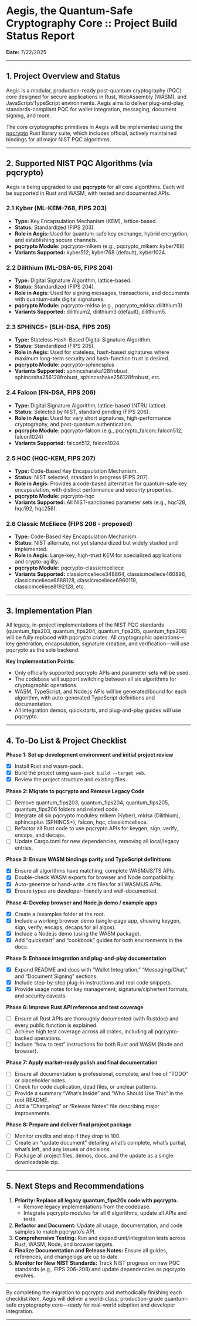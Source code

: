 # Aegis, the Quantum-Safe Cryptography Core :: Project Build Status Report

**Date:** 7/22/2025

---

## 1. Project Overview and Status

Aegis is a modular, production-ready post-quantum cryptography (PQC) core designed for secure applications in Rust, WebAssembly (WASM), and JavaScript/TypeScript environments. Aegis aims to deliver plug-and-play, standards-compliant PQC for wallet integration, messaging, document signing, and more.

The core cryptographic primitives in Aegis will be implemented using the [pqcrypto](https://github.com/rustpq/pqcrypto) Rust library suite, which includes official, actively maintained bindings for all major NIST PQC algorithms.

---

## 2. Supported NIST PQC Algorithms (via pqcrypto)

Aegis is being upgraded to use **pqcrypto** for all core algorithms. Each will be supported in Rust and WASM, with tested and documented APIs.

### 2.1 Kyber (ML-KEM-768, FIPS 203)
- **Type:** Key Encapsulation Mechanism (KEM), lattice-based.
- **Status:** Standardized (FIPS 203).
- **Role in Aegis:** Used for quantum-safe key exchange, hybrid encryption, and establishing secure channels.
- **pqcrypto Module:** pqcrypto-mlkem (e.g., pqcrypto_mlkem::kyber768)
- **Variants Supported:** kyber512, kyber768 (default), kyber1024.

### 2.2 Dilithium (ML-DSA-65, FIPS 204)
- **Type:** Digital Signature Algorithm, lattice-based.
- **Status:** Standardized (FIPS 204).
- **Role in Aegis:** Used for signing messages, transactions, and documents with quantum-safe digital signatures.
- **pqcrypto Module:** pqcrypto-mldsa (e.g., pqcrypto_mldsa::dilithium3)
- **Variants Supported:** dilithium2, dilithium3 (default), dilithium5.

### 2.3 SPHINCS+ (SLH-DSA, FIPS 205)
- **Type:** Stateless Hash-Based Digital Signature Algorithm.
- **Status:** Standardized (FIPS 205).
- **Role in Aegis:** Used for stateless, hash-based signatures where maximum long-term security and hash-function trust is desired.
- **pqcrypto Module:** pqcrypto-sphincsplus
- **Variants Supported:** sphincsharaka128frobust, sphincssha256128frobust, sphincsshake256128frobust, etc.

### 2.4 Falcon (FN-DSA, FIPS 206)
- **Type:** Digital Signature Algorithm, lattice-based (NTRU lattice).
- **Status:** Selected by NIST, standard pending (FIPS 206).
- **Role in Aegis:** Used for very short signatures, high-performance cryptography, and post-quantum authentication.
- **pqcrypto Module:** pqcrypto-falcon (e.g., pqcrypto_falcon::falcon512, falcon1024)
- **Variants Supported:** falcon512, falcon1024.

### 2.5 HQC (HQC-KEM, FIPS 207)
- **Type:** Code-Based Key Encapsulation Mechanism.
- **Status:** NIST selected, standard in progress (FIPS 207).
- **Role in Aegis:** Provides a code-based alternative for quantum-safe key encapsulation, with distinct performance and security properties.
- **pqcrypto Module:** pqcrypto-hqc
- **Variants Supported:** All NIST-sanctioned parameter sets (e.g., hqc128, hqc192, hqc256).

### 2.6 Classic McEliece (FIPS 208 - proposed)
- **Type:** Code-Based Key Encapsulation Mechanism.
- **Status:** NIST alternate, not yet standardized but widely studied and implemented.
- **Role in Aegis:** Large-key, high-trust KEM for specialized applications and crypto-agility.
- **pqcrypto Module:** pqcrypto-classicmceliece
- **Variants Supported:** classicmceliece348864, classicmceliece460896, classicmceliece6688128, classicmceliece6960119, classicmceliece8192128, etc.

---

## 3. Implementation Plan

All legacy, in-project implementations of the NIST PQC standards (quantum_fips203, quantum_fips204, quantum_fips205, quantum_fips206) will be fully replaced with pqcrypto crates. All cryptographic operations—key generation, encapsulation, signature creation, and verification—will use pqcrypto as the sole backend.

**Key Implementation Points:**
- Only officially supported pqcrypto APIs and parameter sets will be used.
- The codebase will support switching between all six algorithms for cryptographic operations.
- WASM, TypeScript, and Node.js APIs will be generated/bound for each algorithm, with auto-generated TypeScript definitions and documentation.
- All integration demos, quickstarts, and plug-and-play guides will use pqcrypto.

---

## 4. To-Do List & Project Checklist

**Phase 1: Set up development environment and initial project review**
- [x] Install Rust and wasm-pack.
- [x] Build the project using `wasm-pack build --target web`.
- [x] Review the project structure and existing files.

**Phase 2: Migrate to pqcrypto and Remove Legacy Code**
- [ ] Remove quantum_fips203, quantum_fips204, quantum_fips205, quantum_fips206 folders and related code.
- [ ] Integrate all six pqcrypto modules: mlkem (Kyber), mldsa (Dilithium), sphincsplus (SPHINCS+), falcon, hqc, classicmceliece.
- [ ] Refactor all Rust code to use pqcrypto APIs for keygen, sign, verify, encaps, and decaps.
- [ ] Update Cargo.toml for new dependencies, removing all local/legacy entries.

**Phase 3: Ensure WASM bindings parity and TypeScript definitions**
- [x] Ensure all algorithms have matching, complete WASM/JS/TS APIs.
- [x] Double-check WASM exports for browser and Node compatibility.
- [x] Auto-generate or hand-write .d.ts files for all WASM/JS APIs.
- [x] Ensure types are developer-friendly and well-documented.

**Phase 4: Develop browser and Node.js demo / example apps**
- [x] Create a /examples folder at the root.
- [x] Include a working browser demo (single-page app, showing keygen, sign, verify, encaps, decaps for all algos).
- [x] Include a Node.js demo (using the WASM package).
- [x] Add “quickstart” and “cookbook” guides for both environments in the docs.

**Phase 5: Enhance integration and plug-and-play documentation**
- [x] Expand README and docs with “Wallet Integration,” “Messaging/Chat,” and “Document Signing” sections.
- [x] Include step-by-step plug-in instructions and real code snippets.
- [x] Provide usage notes for key management, signature/ciphertext formats, and security caveats.

**Phase 6: Improve Rust API reference and test coverage**
- [ ] Ensure all Rust APIs are thoroughly documented (with Rustdoc) and every public function is explained.
- [ ] Achieve high test coverage across all crates, including all pqcrypto-backed operations.
- [ ] Include “how to test” instructions for both Rust and WASM (Node and browser).

**Phase 7: Apply market-ready polish and final documentation**
- [ ] Ensure all documentation is professional, complete, and free of “TODO” or placeholder notes.
- [ ] Check for code duplication, dead files, or unclear patterns.
- [ ] Provide a summary “What’s Inside” and “Who Should Use This” in the root README.
- [ ] Add a “Changelog” or “Release Notes” file describing major improvements.

**Phase 8: Prepare and deliver final project package**
- [ ] Monitor credits and stop if they drop to 100.
- [ ] Create an “update document” detailing what’s complete, what’s partial, what’s left, and any issues or decisions.
- [ ] Package all project files, demos, docs, and the update as a single downloadable zip.

---

## 5. Next Steps and Recommendations

1. **Priority: Replace all legacy quantum_fips20x code with pqcrypto.**
   - Remove legacy implementations from the codebase.
   - Integrate pqcrypto modules for all 6 algorithms, update all APIs and tests.
2. **Refactor and Document:** Update all usage, documentation, and code samples to match pqcrypto’s API.
3. **Comprehensive Testing:** Run and expand unit/integration tests across Rust, WASM, Node, and browser targets.
4. **Finalize Documentation and Release Notes:** Ensure all guides, references, and changelogs are up to date.
5. **Monitor for New NIST Standards:** Track NIST progress on new PQC standards (e.g., FIPS 206–208) and update dependencies as pqcrypto evolves.

---

By completing the migration to pqcrypto and methodically finishing each checklist item, Aegis will deliver a world-class, production-grade quantum-safe cryptography core—ready for real-world adoption and developer integration.

---

